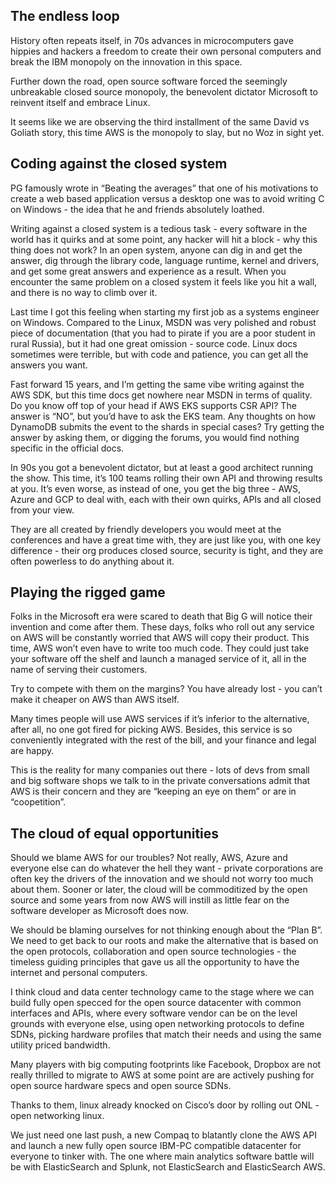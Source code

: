 ## The endless loop

History often repeats itself, in 70s advances in microcomputers gave hippies and hackers a freedom 
to create their own personal computers and break the IBM monopoly on the innovation in this space.

Further down the road, open source software forced the seemingly unbreakable closed source monopoly, 
the benevolent dictator Microsoft to reinvent itself and embrace Linux.

It seems like we are observing the third installment of the same David vs Goliath story, this time AWS is the 
monopoly to slay, but no Woz in sight yet.

## Coding against the closed system

PG famously wrote in “Beating the averages” that one of his motivations to create a web based application 
versus a desktop one was to avoid writing C on Windows - the idea that he and friends absolutely loathed. 

Writing against a closed system is a tedious task - every software in the world has it quirks and at some point, 
any hacker will hit a block - why this thing does not work? In an open system, anyone can dig in and get the answer, 
dig through the library code, language runtime, kernel and drivers, and get some great answers and experience as a result. 
When you encounter the same problem on a closed system it feels like you hit a wall, and there is no way to climb over it. 

Last time I got this feeling when starting my first job as a systems engineer on Windows. 
Compared to the Linux, MSDN was very polished and robust piece of documentation (that you had to pirate if you are a poor 
student in rural Russia), but it had one great omission - source code. Linux docs sometimes were terrible, but with code 
and patience, you can get all the answers you want.

Fast forward 15 years, and I’m getting the same vibe writing against the AWS SDK, but this time docs get nowhere near MSDN 
in terms of quality. Do you know off top of your head if AWS EKS supports CSR API? The answer is “NO”, but you’d have to ask 
the EKS team. Any thoughts on how DynamoDB submits the event to the shards in special cases? Try getting the answer by 
asking them, or digging the forums, you would find nothing specific in the official docs. 

In 90s you got a benevolent dictator, but at least a good architect running the show. 
This time, it’s 100 teams rolling their own API and throwing results at you. 
It’s even worse, as instead of one, you get the big three - AWS, Azure and GCP to deal with, each with their own quirks, 
APIs and all closed from your view.

They are all created by friendly developers you would meet at the conferences and have a great time with, 
they are just like you, with one key difference - their org produces closed source, security is tight, 
and they are often powerless to do anything about it. 

## Playing the rigged game

Folks in the Microsoft era were scared to death that Big G will notice their invention and come after them. 
These days, folks who roll out any service on AWS will be constantly worried that AWS will copy their product. 
This time, AWS won’t even have to write too much code. They could just take your software off the shelf and launch 
a managed service of it, all in the name of serving their customers. 

Try to compete with them on the margins? You have already lost -  you can’t make it cheaper on AWS than AWS itself. 

Many times people will use AWS services if it’s inferior to the alternative, after all, no one got fired for picking AWS. 
Besides, this service is so conveniently integrated with the rest of the bill, and your finance and legal are happy.

This is the reality for many companies out there - lots of devs from small and big software shops we talk to in the 
private conversations admit that AWS is their concern and they are “keeping an eye on them” or are in “coopetition”.

## The cloud of equal opportunities

Should we blame AWS for our troubles? Not really, AWS, Azure and everyone else can do whatever the hell they want - 
private corporations are often key the drivers of the innovation and we should not worry too much about them. 
Sooner or later, the cloud will be commoditized by the open source and some years from now AWS will instill as little 
fear on the software developer as Microsoft does now. 

We should be blaming ourselves for not thinking enough about the “Plan B”. We need to get back to our roots and make 
the alternative that is based on the open protocols, collaboration and open source technologies - the timeless guiding 
principles that gave us all the opportunity to have the internet and personal computers. 

I think cloud and data center technology came to the stage where we can build fully open specced for the open source 
datacenter with common interfaces and APIs, where every software vendor can be on the level grounds with everyone else, 
using open networking protocols to define SDNs, picking hardware profiles that match their needs and using the same utility 
priced bandwidth.

Many players with big computing footprints like Facebook, Dropbox are not really thrilled to migrate to AWS at some point 
are are actively pushing for open source hardware specs and open source SDNs.

Thanks to them, linux already knocked on Cisco’s door by rolling out ONL - open networking linux.

We just need one last push, a new Compaq to blatantly clone the AWS API and launch a new fully open source IBM-PC 
compatible datacenter for everyone to tinker with. The one where main analytics software battle will be with ElasticSearch 
and Splunk, not ElasticSearch and ElasticSearch AWS.
